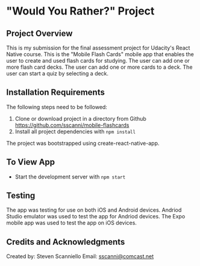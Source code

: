 # "Would You Rather?" Project

## Project Overview

This is my submission for the final assessment project for Udacity's React Native course. This is the "Mobile Flash Cards" mobile app that enables the user to  create and used flash cards for studying. The user can add one or more flash card decks. The user can add one or more cards to a deck. The user can start a quiz by selecting a deck. 

## Installation Requirements

The following steps need to be followed:

1) Clone or download project in a directory from Github https://github.com/sscanni/mobile-flashcards
2) Install all project dependencies with `npm install`

The project was bootstrapped using create-react-native-app.

## To View App

* Start the development server with `npm start`

## Testing

The app was testing for use on both iOS and Android devices. Andriod Studio emulator was used to test the app for Andriod devices. The Expo mobile app was used to test the app on iOS devices.

## Credits and Acknowledgments

Created by: Steven Scanniello Email: sscanni@comcast.net
